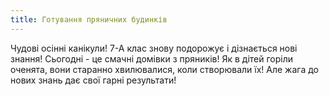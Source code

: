 ```yaml
---
title: Готування пряничних будинків
---
```


Чудові осінні канікули! 7-А клас знову подорожує і дізнається нові знання! Сьогодні - це смачні домівки з пряників! Як в дітей горіли оченята, вони старанно хвилювалися, коли створювали їх! Але жага до нових знань дає свої гарні результати!

<slideshow />
